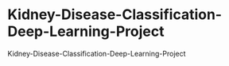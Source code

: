 # Kidney-Disease-Classification-Deep-Learning-Project
Kidney-Disease-Classification-Deep-Learning-Project
